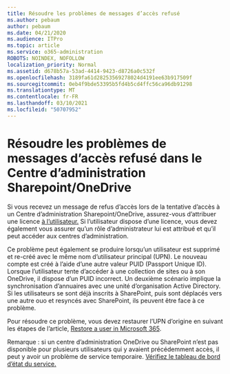 ```yaml
---
title: Résoudre les problèmes de messages d’accès refusé
ms.author: pebaum
author: pebaum
ms.date: 04/21/2020
ms.audience: ITPro
ms.topic: article
ms.service: o365-administration
ROBOTS: NOINDEX, NOFOLLOW
localization_priority: Normal
ms.assetid: d678b57a-53ad-4414-9423-d8726a0c532f
ms.openlocfilehash: 3189fa61d28253569278024d4191ee63b917509f
ms.sourcegitcommit: 0eb4f9bde53395b5fd4b5cd4ffc56ca96db91298
ms.translationtype: MT
ms.contentlocale: fr-FR
ms.lasthandoff: 03/10/2021
ms.locfileid: "50707952"
---
```

# <a name="troubleshoot-access-denied-messages-in-sharepointonedrive-admin-center"></a>Résoudre les problèmes de messages d’accès refusé dans le Centre d’administration Sharepoint/OneDrive

Si vous recevez un message de refus d’accès lors de la tentative d’accès à un Centre d’administration Sharepoint/OneDrive, assurez-vous d’attribuer une licence [à l’utilisateur.](https://docs.microsoft.com/microsoft-365/admin/add-users/add-users) Si l’utilisateur dispose d’une licence, [](https://docs.microsoft.com/microsoft-365/admin/add-users/about-admin-roles) vous devez également vous assurer qu’un rôle d’administrateur lui est attribué et qu’il peut accéder aux centres d’administration.

Ce problème peut également se produire lorsqu’un utilisateur est supprimé et re-créé avec le même nom d’utilisateur principal (UPN). Le nouveau compte est créé à l’aide d’une autre valeur PUID (Passport Unique ID). Lorsque l’utilisateur tente d’accéder à une collection de sites ou à son OneDrive, il dispose d’un PUID incorrect. Un deuxième scénario implique la synchronisation d’annuaires avec une unité d’organisation Active Directory. Si les utilisateurs se sont déjà inscrits à SharePoint, puis sont déplacés vers une autre ouo et resyncés avec SharePoint, ils peuvent être face à ce problème.

Pour résoudre ce problème, vous devez restaurer l’UPN d’origine en suivant les étapes de l’article, [Restore a user in Microsoft 365](https://docs.microsoft.com/microsoft-365/admin/add-users/restore-user).

Remarque : si un centre d’administration OneDrive ou SharePoint n’est pas disponible pour plusieurs utilisateurs qui y avaient précédemment accès, il peut y avoir un problème de service temporaire.  [Vérifiez le tableau de bord d’état du service.](https://portal.office.com/adminportal/home#/servicehealth)


